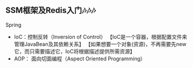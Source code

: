 
## SSM框架及Redis入门🎶🎶🎶

Spring 

 - IoC：控制反转（Inversion of Control）
 【IoC是一个容器，根据配置文件来管理JavaBean及其依赖关系】
 【如果想要一个对象(资源)，不再需要先new它，而只需要描述它，IoC将根据描述提供所需资源】
 - AOP： 面向切面编程（Aspect Oriented Programming）

<!--stackedit_data:
eyJoaXN0b3J5IjpbMTcwNzE3NjQ3MywzMDI5NDA2NjNdfQ==
-->